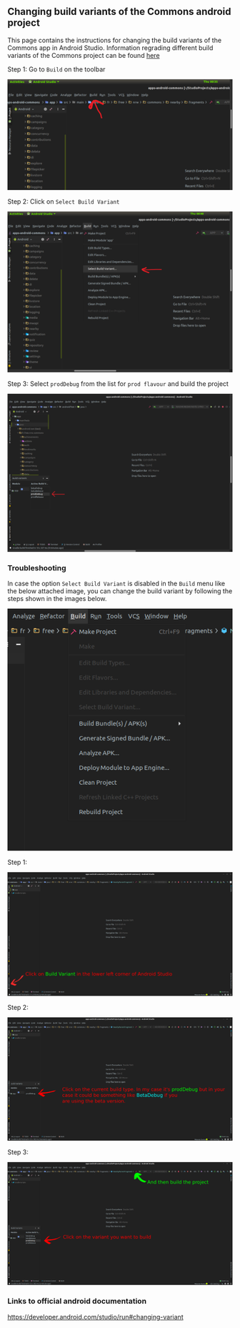 ## Changing build variants of the Commons android project
This page contains the instructions for changing the build variants of the Commons app in Android Studio.
Information regrading different build variants of the Commons project can be found [here](https://github.com/Glitch101/documentation/blob/master/android/build-variants/Build-Variants.md)

Step 1: Go to `Build` on the toolbar

![Step 1](images_for_changing_build_variants/a/a-1.png?raw=true)

Step 2: Click on `Select Build Variant`

![Step 2](images_for_changing_build_variants/a/a-2.png?raw=true)

Step 3: Select `prodDebug` from the list for `prod flavour` and build the project

![Step 3](images_for_changing_build_variants/a/a-3.png?raw=true)


### Troubleshooting
In case the option `Select Build Variant` is disabled in the `Build` menu like the below attached image, you can change the build variant by following the steps shown in the images below.

![Disabled](images_for_changing_build_variants/b/problem.png?raw=true "Optional Title")

Step 1:

![Step 1](images_for_changing_build_variants/b/b-1.png?raw=true "Optional Title")

Step 2:

![Step 2](images_for_changing_build_variants/b/b-2.png?raw=true "Optional Title")

Step 3:

![Step 3](images_for_changing_build_variants/b/b-3.png?raw=true "Optional Title")

### Links to official android documentation
https://developer.android.com/studio/run#changing-variant
